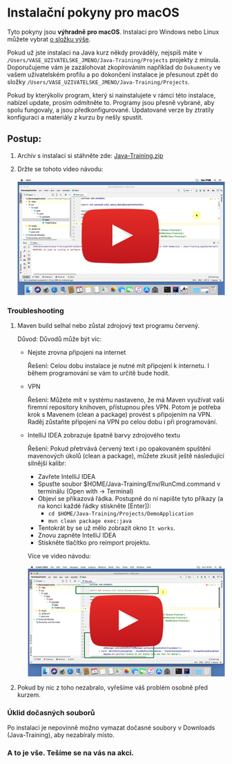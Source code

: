 Instalační pokyny pro macOS
===========================

Tyto pokyny jsou **výhradně pro macOS**.
Instalaci pro Windows nebo Linux můžete vybrat [o složku výše](../).

Pokud už jste instalaci na Java kurz někdy prováděly,
nejspíš máte v `/Users/VASE_UZIVATELSKE_JMENO/Java-Training/Projects`
projekty z minula. Doporučujeme vám je zazálohovat zkopírováním například do `Dokumenty` ve vašem uživatelském profilu
a po dokončení instalace je přesunout zpět do složky
`/Users/VASE_UZIVATELSKE_JMENO/Java-Training/Projects`.

Pokud by kterýkoliv program,
který si nainstalujete v rámci této instalace,
nabízel update, prosím odmítněte to.
Programy jsou přesně vybrané, aby spolu fungovaly, a jsou předkonfigurované.
Updatované verze by ztratily konfiguraci a materiály z kurzu by nešly spustit.


Postup:
------

1. Archív s instalací si stáhněte zde: [Java-Training.zip](https://github.com/czechitas/java-install/releases/download/2021-jaro/community/mac/Java-Training.zip)


2. Držte se tohoto video návodu:

    <a href="https://www.youtube.com/watch?v=0L5WAANyGGs">
        <img src="img/video-screenshot.jpg"/>
    </a>


### Troubleshooting

1.  Maven build selhal nebo zůstal zdrojový text programu červený.

    Důvod: Důvodů může být víc:
    - Nejste zrovna připojeni na internet

      Řešení: Celou dobu instalace je nutné mít připojení k internetu. I během programování se vám to určitě bude hodit.

    - VPN

      Řešení: Můžete mít v systému nastaveno, že má Maven využívat vaši firemní repository knihoven, přístupnou přes VPN. Potom je potřeba krok s Mavenem (clean a package) provést s připojením na VPN. Raděj zůstaňte připojeni na VPN po celou dobu i při programování.

    - IntelliJ IDEA zobrazuje špatně barvy zdrojového textu

      Řešení: Pokud přetrvává červený text i po opakovaném spuštění mavenových úkolů (clean a package), můžete zkusit ještě následující silnější kalibr:
        - Zavřete IntelliJ IDEA
        - Spusťte soubor $HOME/Java-Training/Env/RunCmd.command v terminálu (Open with -> Terminal)
        - Objeví se příkazová řádka. Postupně do ní napište tyto příkazy (a na konci každé řádky stiskněte [Enter]):
            - `cd $HOME/Java-Training/Projects/DemoApplication`
            - `mvn clean package exec:java`
        - Tentokrát by se už mělo zobrazit okno `It works`.
        - Znovu zapněte IntelliJ IDEA
        - Stiskněte tlačítko pro reimport projektu.

        Více ve video návodu:

        <a href="https://www.youtube.com/watch?v=eTjTplwQSyE">
            <img src="img/video-maven_troubleshooting-screenshot.png"/>
        </a>

2. Pokud by nic z toho nezabralo, vyřešíme váš problém osobně před kurzem.



### Úklid dočasných souborů

Po instalaci je nepovinně možno vymazat dočasné soubory v Downloads (Java-Training), aby nezabíraly místo.



### A to je vše. Tešíme se na vás na akci.
